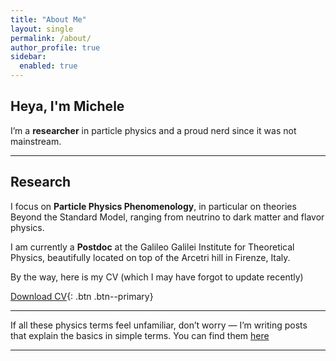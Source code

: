 ```yaml
---
title: "About Me"
layout: single
permalink: /about/
author_profile: true
sidebar:
  enabled: true
---
```


## Heya, I'm Michele

I’m a **researcher** in particle physics and a proud nerd since it was not mainstream.

---

## Research
 
I focus on **Particle Physics Phenomenology**, in particular on theories Beyond the Standard Model, ranging from neutrino to dark matter and flavor physics. 

I am currently a **Postdoc** at the Galileo Galilei Institute for Theoretical Physics, beautifully located on top of the Arcetri hill in Firenze, Italy.

By the way, here is my CV (which I may have forgot to update recently)

[Download CV](/assets/files/CV.pdf){: .btn .btn--primary}

---

If all these physics terms feel unfamiliar, don’t worry — I’m writing posts that explain the basics in simple terms. You can find them [here](/404.html) 

---

